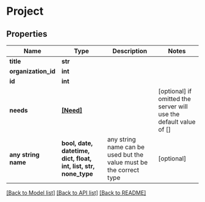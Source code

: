 # Project


## Properties
Name | Type | Description | Notes
------------ | ------------- | ------------- | -------------
**title** | **str** |  | 
**organization_id** | **int** |  | 
**id** | **int** |  | 
**needs** | [**[Need]**](Need.md) |  | [optional]  if omitted the server will use the default value of []
**any string name** | **bool, date, datetime, dict, float, int, list, str, none_type** | any string name can be used but the value must be the correct type | [optional]

[[Back to Model list]](../README.md#documentation-for-models) [[Back to API list]](../README.md#documentation-for-api-endpoints) [[Back to README]](../README.md)


